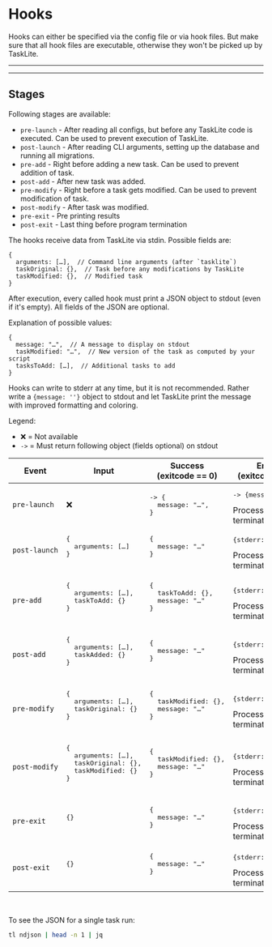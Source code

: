 # Hooks

Hooks can either be specified via the config file
or via hook files.
But make sure that all hook files are executable,
otherwise they won't be picked up by TaskLite.

---
<!-- toc -->
---


## Stages

Following stages are available:

- `pre-launch` - After reading all configs,
    but before any TaskLite code is executed.
    Can be used to prevent execution of TaskLite.
- `post-launch` - After reading CLI arguments,
    setting up the database and running all migrations.
- `pre-add` - Right before adding a new task.
    Can be used to prevent addition of task.
- `post-add` - After new task was added.
- `pre-modify` - Right before a task gets modified.
    Can be used to prevent modification of task.
- `post-modify` - After task was modified.
- `pre-exit` - Pre printing results
- `post-exit` - Last thing before program termination

<!--
TODO:
- `pre-delete`
- `post-delete`
- `pre-review`
- `post-review`
-->

The hooks receive data from TaskLite via stdin.
Possible fields are:

```json5
{
  arguments: […],  // Command line arguments (after `tasklite`)
  taskOriginal: {},  // Task before any modifications by TaskLite
  taskModified: {},  // Modified task
}
```

After execution, every called hook must print a JSON object to stdout
(even if it's empty).
All fields of the JSON are optional.

Explanation of possible values:

```json5
{
  message: "…",  // A message to display on stdout
  taskModified: "…",  // New version of the task as computed by your script
  tasksToAdd: […],  // Additional tasks to add
}
```

Hooks can write to stderr at any time, but it is not recommended.
Rather write a `{message: ''}` object to stdout and
let TaskLite print the message with improved formatting and coloring.

Legend:

- ❌ = Not available
- `->` = Must return following object (fields optional) on stdout


<small>
<table>
  <thead>
    <tr>
      <th>Event</th>
      <th>Input</th>
      <th>Success<br>(exitcode == 0)</th>
      <th>Error<br>(exitcode != 0)</th>
    </tr>
  </thead>
  <tbody>
    <tr>
      <td><code>pre&#8209;launch</code></td>
      <td>❌</td>
      <td><pre>
-> {
  message: "…",
}</pre></td>
      <td>
        <pre>-> {message: "…"}</pre>
        Processing terminates
      </td>
    </tr>
    <tr>
      <td><code>post&#8209;launch</code></td>
      <td><pre>
{
  arguments: […]
}
      </pre></td>
      <td><pre>
{
  message: "…"
}
      </pre></td>
      <td>
        <pre>{stderr: "…"}</pre>
        Processing terminates
      </td>
    </tr>
    <tr>
      <td><code>pre&#8209;add</code></td>
      <td><pre>
{
  arguments: […],
  taskToAdd: {}
}
      </pre></td>
      <td><pre>
{
  taskToAdd: {},
  message: "…"
}
      </pre></td>
      <td>
        <pre>{stderr: "…"}</pre>
        Processing terminates
      </td>
    </tr>
    <tr>
      <td><code>post&#8209;add</code></td>
      <td><pre>
{
  arguments: […],
  taskAdded: {}
}
      </pre></td>
      <td><pre>
{
  message: "…"
}
      </pre></td>
      <td>
        <pre>{stderr: "…"}</pre>
        Processing terminates
      </td>
    </tr>
    <tr>
      <td><code>pre&#8209;modify</code></td>
      <td><pre>
{
  arguments: […],
  taskOriginal: {}
}
      </pre></td>
      <td><pre>
{
  taskModified: {},
  message: "…"
}
      </pre></td>
      <td>
        <pre>{stderr: "…"}</pre>
        Processing terminates
      </td>
    </tr>
    <tr>
      <td><code>post&#8209;modify</code></td>
      <td><pre>
{
  arguments: […],
  taskOriginal: {},
  taskModified: {}
}
      </pre></td>
      <td><pre>
{
  taskModified: {},
  message: "…"
}
      </pre></td>
      <td>
        <pre>{stderr: "…"}</pre>
        Processing terminates
      </td>
    </tr>
    <tr>
      <td><code>pre&#8209;exit</code></td>
      <td><pre>
{}
      </pre></td>
      <td><pre>
{
  message: "…"
}
      </pre></td>
      <td>
        <pre>{stderr: "…"}</pre>
        Processing terminates
      </td>
    </tr>
    <tr>
      <td><code>post&#8209;exit</code></td>
      <td><pre>
{}
      </pre></td>
      <td><pre>
{
  message: "…"
}
      </pre></td>
      <td>
        <pre>{stderr: "…"}</pre>
        Processing terminates
      </td>
    </tr>
  </tbody>
</table>
</small>

&nbsp;


To see the JSON for a single task run:

```sh
tl ndjson | head -n 1 | jq
```
